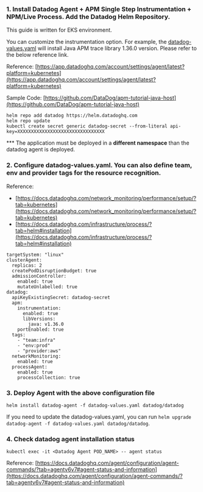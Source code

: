 ### 1. Install Datadog Agent + APM Single Step Instrumentation + NPM/Live Process. Add the Datadog Helm Repository.

This guide is written for EKS environment.

You can customize the instrumentation option. For example, the [datadog-values.yaml](https://github.com/nuri-lee37/dd-agent-install/blob/main/kubernetes/datadog-values.yaml) will install Java APM trace library 1.36.0 version. Please refer to the below reference link.

Reference: [https://app.datadoghq.com/account/settings/agent/latest?platform=kubernetes](https://app.datadoghq.com/account/settings/agent/latest?platform=kubernetes)

Sample Code: [https://github.com/DataDog/apm-tutorial-java-host](https://github.com/DataDog/apm-tutorial-java-host)

```
helm repo add datadog https://helm.datadoghq.com
helm repo update
kubectl create secret generic datadog-secret --from-literal api-key=XXXXXXXXXXXXXXXXXXXXXXXXXXXXXXXX
```

*** The application must be deployed in a __different namespace__ than the datadog agent is deployed.

### 2. Configure datadog-values.yaml. You can also define team, env and provider tags for the resource recognition. 

Reference: 
- [https://docs.datadoghq.com/network_monitoring/performance/setup/?tab=kubernetes](https://docs.datadoghq.com/network_monitoring/performance/setup/?tab=kubernetes)
- [https://docs.datadoghq.com/infrastructure/process/?tab=helm#installation](https://docs.datadoghq.com/infrastructure/process/?tab=helm#installation)
```
targetSystem: "linux"
clusterAgent:
  replicas: 2
  createPodDisruptionBudget: true
  admissionController:
    enabled: true
    mutateUnlabelled: true
datadog:
  apiKeyExistingSecret: datadog-secret
  apm:
    instrumentation:
      enabled: true
      libVersions:
        java: v1.36.0      
    portEnabled: true
  tags:
    - "team:infra"
    - "env:prod"
    - "provider:aws"
  networkMonitoring:
    enabled: true
  processAgent:
    enabled: true
    processCollection: true
```

### 3. Deploy Agent with the above configuration file
`helm install datadog-agent -f datadog-values.yaml datadog/datadog`

If you need to update the datadog-values.yaml, you can run `helm upgrade datadog-agent -f datadog-values.yaml datadog/datadog`.

### 4. Check datadog agent installation status
`kubectl exec -it <Datadog Agent POD_NAME> -- agent status`

Reference: [https://docs.datadoghq.com/agent/configuration/agent-commands/?tab=agentv6v7#agent-status-and-information](https://docs.datadoghq.com/agent/configuration/agent-commands/?tab=agentv6v7#agent-status-and-information)
